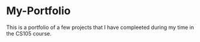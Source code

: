 # My-Portfolio
This is a portfolio of a few projects that I have compleeted during my time in the CS105 course.
